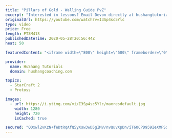 ```yaml
---
title: "Pillars of Gold - Walling Guide PvZ"
excerpt: "Interested in lessons? Email Devon directly at hushangtutorials@outlook.com ------------------------------------------------------------------------------------------------------- Want to support HuShang Tutorials directly? Patreon is a website where you can contribute a monthly donation that will help"
originalUrl: https://youtube.com/watch?v=I3Sp4sc5Ylc
type: video
price: Free
length: PT3M41S
publishedDateTime: 2020-05-28T20:56:44Z
heat: 50

featuredContent: "<iframe width=\"800\" height=\"500\" frameborder=\"0\" src=\"https://www.youtube.com/embed/I3Sp4sc5Ylc\" allow=\"accelerometer; autoplay; encrypted-media; gyroscope; picture-in-picture\" allowfullscreen></iframe>"

provider:
  name: HuShang Tutorials
  domain: hushangcoaching.com

topics:
  - StarCraft 2
  - Protoss

images:
  - url: https://i.ytimg.com/vi/I3Sp4sc5Ylc/maxresdefault.jpg
    width: 1280
    height: 720
    isCached: true

secured: "QOxwl2vKzN+feDtRqAfQ5yXsw3wD5gIMV/nvQuvXpDn/iT6OCPD959IeXMPSz0JuBDv9TgFrx+/Roth4M4f2uKlJZqH+fXa1VOdPKcOlim+tfctuHfYBs+1A94KQZiMB5CG8DgSyA4R7aYYxA29pMOjFE3VCI6N3zXsoR9QgXi53k53n8MP8qS5xI7Z/dtWivbZnQI+i2QNMBwhtqiJrnVCn09juJGxZwCLFH/pDAqXnykxCwEKgaYrE3YTmCeYGhuE7l3ISHolxSVZlv/soUGFAxwmmePFb4HaYSLYNFDV/idERcZ7+PiswVs2CjpicbAz7GEs+zfme+8Ve8Zls4mCU1yF9Vl9J47rmsJO0hhvfYF4TOjZd7RsbpmiSMzmLLH2XkyxKBoO6s/8lBjOqWRBKweR6HFm2Ie5ULlPTz1c=;oagy4C8SN9a1H74ytIufHQ=="
---
```


